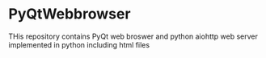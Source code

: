 # PyQtWebbrowser
THis repository contains PyQt web broswer and python aiohttp  web server implemented in python including html files
